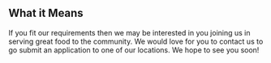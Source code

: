 <script>
function getHired(age, experience) {
    // Set the minimum age and experience requirements
    const minAge = 21;
    const minExperience = 2;
  
    // Check if the user meets the requirements
    if (age >= minAge && experience >= minExperience) {
      return "Congratulations! You meet the requirements and you may possibly be hired.";
    } else {
      return "Unfortunately, you do not meet the requirements for this position.";
    }
  }
  
  // Get user input
  const age = prompt("Please enter your age: ");
  const experience = prompt("Please enter your work experience (in years): ");
  
  // Convert the age and experience inputs to integers
  const intAge = parseInt(age);
  const intExperience = parseInt(experience);
  
  // Output the result
  alert(getHired(intAge, intExperience));

</script>

## What it Means
If you fit our requirements then we may be interested in you joining us in serving great food to the community. We would love for you to contact us to go submit an application to one of our locations. We hope to see you soon!
